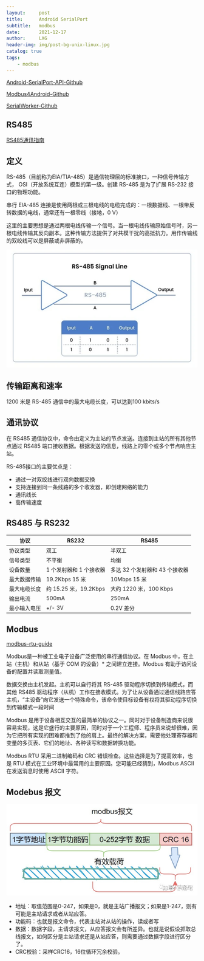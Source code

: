 ```yaml
---
layout:     post
title:      Android SerialPort
subtitle:   modbus
date:       2021-12-17
author:     LXG
header-img: img/post-bg-unix-linux.jpg
catalog: true
tags:
    - modbus
---
```


[Android-SerialPort-API-Github](https://github.com/licheedev/Android-SerialPort-API)

[Modbus4Android-Github](https://github.com/licheedev/Modbus4Android)

[SerialWorker-Github](https://github.com/licheedev/SerialWorker)

## RS485

[RS485通讯指南](https://www.eltima.com/article/rs485-communication-guide/)

## 定义

RS-485（目前称为EIA/TIA-485）是通信物理层的标准接口，一种信号传输方式， OSI（开放系统互连）模型的第一级。创建 RS-485 是为了扩展 RS-232 接口的物理功能。

串行 EIA-485 连接是使用两根或三根电线的电缆完成的：一根数据线、一根带反转数据的电线，通常还有一根零线（接地，0 V）

这里的主要思想是通过两根电线传输一个信号。当一根电线传输原始信号时，另一根电线传输其反向副本。这种传输方法提供了对共模干扰的高抵抗力。用作传输线的双绞线可以是屏蔽或非屏蔽的。

![rs485.webp](/images/uart_screen/rs485.webp)

## 传输距离和速率

1200 米是 RS-485 通信中的最大电缆长度，可以达到100 kbits/s

## 通讯协议

在 RS485 通信协议中，命令由定义为主站的节点发送。连接到主站的所有其他节点通过 RS485 端口接收数据。根据发送的信息，线路上的零个或多个节点响应主站。

RS-485接口的主要优点是：

* 通过一对双绞线进行双向数据交换
* 支持连接到同一条线路的多个收发器，即创建网络的能力
* 通讯线长
* 高传输速度

## RS485 与 RS232

| 协议	| RS232	| RS485 |
| ----- | ----- | ----- |
| 协议类型 | 双工 | 半双工 |
| 信号类型 | 不平衡 | 均衡 |
| 设备数量 | 1 个发射器和 1 个接收器 | 多达 32 个发射器和 43 个接收器 |
| 最大数据传输 | 19.2Kbps 15 米 | 10Mbps 15 米 |
| 最大电缆长度 | 约 15.25 米，19.2Kbps | 大约 1220 米，100 Kbps |
| 输出电流 | 500mA | 250mA |
| 最小输入电压 | +/- 3V | 0.2V 差分 |

## Modbus

[modbus-rtu-guide](https://www.virtual-serial-port.org/articles/modbus-rtu-guide/)

Modbus是一种被工业电子设备广泛使用的串行通信协议。在 Modbus 中，在主站（主机）和从站（基于 COM 的设备）* 之间建立连接。Modbus 有助于访问设备的配置并读取测量值。

数据交换由主机发起。主机可以自行将其 RS-485 驱动程序切换到传输模式，而其他 RS485 驱动程序（从机）工作在接收模式。为了让从设备通过通信线路应答主机，“主设备”向它发送一个特殊命令，该命令使目标设备有权将其驱动程序切换到传输模式一段时间

Modbus 是用于设备相互交互的最简单的协议之一。同时对于设备制造商来说很容易实现，这是它盛行的主要原因，同时对于一个工程师、程序员来说却很难，因为它把所有实现的困难都推到了他的肩上。最终的解决方案，需要他处理寄存器和变量的多页表、它们的地址、各种读写和数据转换功能。

Modbus RTU 采用二进制编码和 CRC 错误检查。这些选择是为了提高效率，也是 RTU 模式在工业环境中最常用的主要原因。您可能已经猜到，Modbus ASCII 在发送消息时使用 ASCII 字符。

## Modebus 报文

![modbus_protocal](/images/uart_screen/modbus_protocal.jpg)

* 地址：取值范围是0-247，如果是0，就是主站广播报文；如果是1-247，则有可能是主站请求或者从站应答。
* 功能码：也就是报文命令，代表主站对从站的操作，读或者写
* 数据：数据字段，主请求报文，从应答报文会有所差异。也就是说假设抓取总线报文，如何区分是主站请求还是从站应答，则需要通过数据字段进行区分了。
* CRC校验：采样CRC16，16位循环冗余校验。








